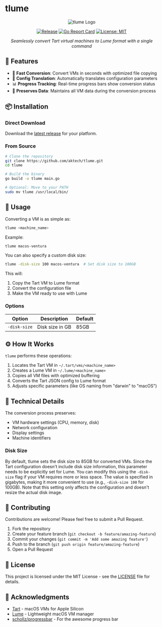# tlume

<div align="center">

![tlume Logo](https://img.shields.io/badge/tlume-Virtual%20Machine%20Converter-blue?style=for-the-badge)

[![Release](https://img.shields.io/github/v/release/aktech/tlume?style=flat-square)](https://github.com/aktech/tlume/releases)
[![Go Report Card](https://goreportcard.com/badge/github.com/aktech/tlume)](https://goreportcard.com/report/github.com/aktech/tlume)
[![License: MIT](https://img.shields.io/badge/License-MIT-yellow.svg)](https://opensource.org/licenses/MIT)

*Seamlessly convert Tart virtual machines to Lume format with a single command*

</div>

## 🌟 Features

- 🚀 **Fast Conversion**: Convert VMs in seconds with optimized file copying
- 🔄 **Config Translation**: Automatically translates configuration parameters
- 📊 **Progress Tracking**: Real-time progress bars show conversion status
- 💾 **Preserves Data**: Maintains all VM data during the conversion process

## 📦 Installation

### Direct Download

Download the [latest release](https://github.com/aktech/tlume/releases) for your platform.

### From Source

```bash
# Clone the repository
git clone https://github.com/aktech/tlume.git
cd tlume

# Build the binary
go build -o tlume main.go

# Optional: Move to your PATH
sudo mv tlume /usr/local/bin/
```

## 🚀 Usage

Converting a VM is as simple as:

```bash
tlume <machine_name>
```

Example:

```bash
tlume macos-ventura
```

You can also specify a custom disk size:

```bash
tlume -disk-size 100 macos-ventura  # Set disk size to 100GB
```

This will:
1. Copy the Tart VM to Lume format
2. Convert the configuration file
3. Make the VM ready to use with Lume

### Options

| Option | Description | Default |
|--------|-------------|---------|
| `-disk-size` | Disk size in GB | 85GB |

## ⚙️ How It Works

`tlume` performs these operations:

1. Locates the Tart VM in `~/.tart/vms/<machine_name>`
2. Creates a Lume VM in `~/.lume/<machine_name>`
3. Copies all VM files with optimized buffering
4. Converts the Tart JSON config to Lume format
5. Adjusts specific parameters (like OS naming from "darwin" to "macOS")

## 🧩 Technical Details

The conversion process preserves:
- VM hardware settings (CPU, memory, disk)
- Network configuration
- Display settings
- Machine identifiers

### Disk Size

By default, tlume sets the disk size to 85GB for converted VMs. Since the Tart configuration doesn't include disk size information, this parameter needs to be explicitly set for Lume. You can modify this using the `-disk-size` flag if your VM requires more or less space. The value is specified in gigabytes, making it more convenient to use (e.g., `-disk-size 100` for 100GB). Note that this setting only affects the configuration and doesn't resize the actual disk image.

## 🤝 Contributing

Contributions are welcome! Please feel free to submit a Pull Request.

1. Fork the repository
2. Create your feature branch (`git checkout -b feature/amazing-feature`)
3. Commit your changes (`git commit -m 'Add some amazing feature'`)
4. Push to the branch (`git push origin feature/amazing-feature`)
5. Open a Pull Request

## 📝 License

This project is licensed under the MIT License - see the [LICENSE](LICENSE) file for details.

## 💖 Acknowledgments

- [Tart](https://tart.run/) - macOS VMs for Apple Silicon
- [Lume](https://github.com/trycua/cua/tree/main/libs/lume) - Lightweight macOS VM manager
- [schollz/progressbar](https://github.com/schollz/progressbar) - For the awesome progress bar
